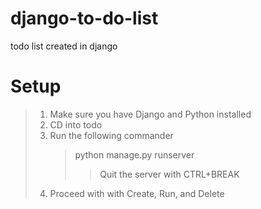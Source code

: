 <!-- @format -->

# django-to-do-list

todo list created in django

# Setup

> 1. Make sure you have Django and Python installed
> 2. CD into todo
> 3. Run the following commander
>    > python manage.py runserver
>    >
>    > > Quit the server with CTRL+BREAK
> 4. Proceed with with Create, Run, and Delete
